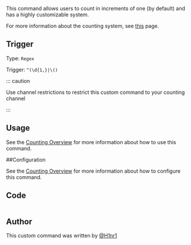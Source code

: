 This command allows users to count in increments of one (by default) and has a highly customizable system.

For more information about the counting system, see [this](https://github.com/yagpdb-cc/yagpdb-cc/blob/master/website/docs/fun/counting/overview) page.

## Trigger

Type: `Regex`

Trigger: `^(\d{1,}|\()`

::: caution

Use channel restrictions to restrict this custom command to your counting channel

:::

## Usage

See the [Counting Overview]() for more information about how to use this command.

##Configuration

See the [Counting Overview]() for more information about how to configure this command.

## Code

```
```

## Author

This custom command was written by [@H1nr1](https://github.com/H1nr1)
